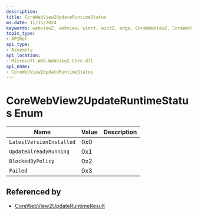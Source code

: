 ```yaml
---
description: 
title: CoreWebView2UpdateRuntimeStatus
ms.date: 11/15/2024
keywords: webview2, webview, winrt, win32, edge, CoreWebView2, CoreWebView2Controller, browser control, edge html, CoreWebView2UpdateRuntimeStatus
topic_type:
- APIRef
api_type:
- Assembly
api_location:
- Microsoft.Web.WebView2.Core.dll
api_name:
- CoreWebView2UpdateRuntimeStatus
---
```


# CoreWebView2UpdateRuntimeStatus Enum

| Name |  Value | Description |
|--|--|--|
|`LatestVersionInstalled` | 0x0  |  |
|`UpdateAlreadyRunning` | 0x1  |  |
|`BlockedByPolicy` | 0x2  |  |
|`Failed` | 0x3  |  |


## Referenced by

- [CoreWebView2UpdateRuntimeResult](corewebview2updateruntimeresult.md)
